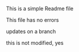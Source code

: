 This is a simple Readme file

This file has no errors

updates on a branch

this is not modified, yes
